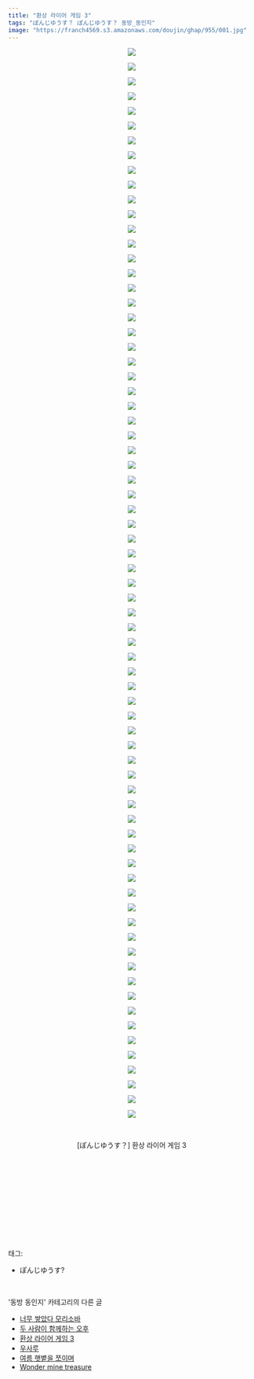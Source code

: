 ```yaml
---
title: "환상 라이어 게임 3"
tags: "ぽんじゆうす？ ぽんじゆうす？ 동방_동인지"
image: "https://franch4569.s3.amazonaws.com/doujin/ghap/955/001.jpg"
---
```

<div class="article">
<p style="text-align: center; clear: none; float: none;"><img src="{{ site.imgserver2 }}/ghap/955/001.jpg"/></p>
<p style="text-align: center; clear: none; float: none;"><img src="{{ site.imgserver2 }}/ghap/955/002.jpg"/></p>
<p style="text-align: center; clear: none; float: none;"><img src="{{ site.imgserver2 }}/ghap/955/003.jpg"/></p>
<p style="text-align: center; clear: none; float: none;"><img src="{{ site.imgserver2 }}/ghap/955/004.jpg"/></p>
<p style="text-align: center; clear: none; float: none;"><img src="{{ site.imgserver2 }}/ghap/955/005.jpg"/></p>
<p style="text-align: center; clear: none; float: none;"><img src="{{ site.imgserver2 }}/ghap/955/006.jpg"/></p>
<p style="text-align: center; clear: none; float: none;"><img src="{{ site.imgserver2 }}/ghap/955/007.jpg"/></p>
<p style="text-align: center; clear: none; float: none;"><img src="{{ site.imgserver2 }}/ghap/955/008.jpg"/></p>
<p style="text-align: center; clear: none; float: none;"><img src="{{ site.imgserver2 }}/ghap/955/009.jpg"/></p>
<p style="text-align: center; clear: none; float: none;"><img src="{{ site.imgserver2 }}/ghap/955/010.jpg"/></p>
<p style="text-align: center; clear: none; float: none;"><img src="{{ site.imgserver2 }}/ghap/955/011.jpg"/></p>
<p style="text-align: center; clear: none; float: none;"><img src="{{ site.imgserver2 }}/ghap/955/012.jpg"/></p>
<p style="text-align: center; clear: none; float: none;"><img src="{{ site.imgserver2 }}/ghap/955/013.jpg"/></p>
<p style="text-align: center; clear: none; float: none;"><img src="{{ site.imgserver2 }}/ghap/955/014.jpg"/></p>
<p style="text-align: center; clear: none; float: none;"><img src="{{ site.imgserver2 }}/ghap/955/015.jpg"/></p>
<p style="text-align: center; clear: none; float: none;"><img src="{{ site.imgserver2 }}/ghap/955/016.jpg"/></p>
<p style="text-align: center; clear: none; float: none;"><img src="{{ site.imgserver2 }}/ghap/955/017.jpg"/></p>
<p style="text-align: center; clear: none; float: none;"><img src="{{ site.imgserver2 }}/ghap/955/018.jpg"/></p>
<p style="text-align: center; clear: none; float: none;"><img src="{{ site.imgserver2 }}/ghap/955/019.jpg"/></p>
<p style="text-align: center; clear: none; float: none;"><img src="{{ site.imgserver2 }}/ghap/955/020.jpg"/></p>
<p style="text-align: center; clear: none; float: none;"><img src="{{ site.imgserver2 }}/ghap/955/021.jpg"/></p>
<p style="text-align: center; clear: none; float: none;"><img src="{{ site.imgserver2 }}/ghap/955/022.jpg"/></p>
<p style="text-align: center; clear: none; float: none;"><img src="{{ site.imgserver2 }}/ghap/955/023.jpg"/></p>
<p style="text-align: center; clear: none; float: none;"><img src="{{ site.imgserver2 }}/ghap/955/024.jpg"/></p>
<p style="text-align: center; clear: none; float: none;"><img src="{{ site.imgserver2 }}/ghap/955/025.jpg"/></p>
<p style="text-align: center; clear: none; float: none;"><img src="{{ site.imgserver2 }}/ghap/955/026.jpg"/></p>
<p style="text-align: center; clear: none; float: none;"><img src="{{ site.imgserver2 }}/ghap/955/027.jpg"/></p>
<p style="text-align: center; clear: none; float: none;"><img src="{{ site.imgserver2 }}/ghap/955/028.jpg"/></p>
<p style="text-align: center; clear: none; float: none;"><img src="{{ site.imgserver2 }}/ghap/955/029.jpg"/></p>
<p style="text-align: center; clear: none; float: none;"><img src="{{ site.imgserver2 }}/ghap/955/030.jpg"/></p>
<p style="text-align: center; clear: none; float: none;"><img src="{{ site.imgserver2 }}/ghap/955/031.jpg"/></p>
<p style="text-align: center; clear: none; float: none;"><img src="{{ site.imgserver2 }}/ghap/955/032.jpg"/></p>
<p style="text-align: center; clear: none; float: none;"><img src="{{ site.imgserver2 }}/ghap/955/033.jpg"/></p>
<p style="text-align: center; clear: none; float: none;"><img src="{{ site.imgserver2 }}/ghap/955/034.jpg"/></p>
<p style="text-align: center; clear: none; float: none;"><img src="{{ site.imgserver2 }}/ghap/955/035.jpg"/></p>
<p style="text-align: center; clear: none; float: none;"><img src="{{ site.imgserver2 }}/ghap/955/036.jpg"/></p>
<p style="text-align: center; clear: none; float: none;"><img src="{{ site.imgserver2 }}/ghap/955/037.jpg"/></p>
<p style="text-align: center; clear: none; float: none;"><img src="{{ site.imgserver2 }}/ghap/955/038.jpg"/></p>
<p style="text-align: center; clear: none; float: none;"><img src="{{ site.imgserver2 }}/ghap/955/039.jpg"/></p>
<p style="text-align: center; clear: none; float: none;"><img src="{{ site.imgserver2 }}/ghap/955/040.jpg"/></p>
<p style="text-align: center; clear: none; float: none;"><img src="{{ site.imgserver2 }}/ghap/955/041.jpg"/></p>
<p style="text-align: center; clear: none; float: none;"><img src="{{ site.imgserver2 }}/ghap/955/042.jpg"/></p>
<p style="text-align: center; clear: none; float: none;"><img src="{{ site.imgserver2 }}/ghap/955/043.jpg"/></p>
<p style="text-align: center; clear: none; float: none;"><img src="{{ site.imgserver2 }}/ghap/955/044.jpg"/></p>
<p style="text-align: center; clear: none; float: none;"><img src="{{ site.imgserver2 }}/ghap/955/045.jpg"/></p>
<p style="text-align: center; clear: none; float: none;"><img src="{{ site.imgserver2 }}/ghap/955/046.jpg"/></p>
<p style="text-align: center; clear: none; float: none;"><img src="{{ site.imgserver2 }}/ghap/955/047.jpg"/></p>
<p style="text-align: center; clear: none; float: none;"><img src="{{ site.imgserver2 }}/ghap/955/048.jpg"/></p>
<p style="text-align: center; clear: none; float: none;"><img src="{{ site.imgserver2 }}/ghap/955/049.jpg"/></p>
<p style="text-align: center; clear: none; float: none;"><img src="{{ site.imgserver2 }}/ghap/955/050.jpg"/></p>
<p style="text-align: center; clear: none; float: none;"><img src="{{ site.imgserver2 }}/ghap/955/051.jpg"/></p>
<p style="text-align: center; clear: none; float: none;"><img src="{{ site.imgserver2 }}/ghap/955/052.jpg"/></p>
<p style="text-align: center; clear: none; float: none;"><img src="{{ site.imgserver2 }}/ghap/955/053.jpg"/></p>
<p style="text-align: center; clear: none; float: none;"><img src="{{ site.imgserver2 }}/ghap/955/054.jpg"/></p>
<p style="text-align: center; clear: none; float: none;"><img src="{{ site.imgserver2 }}/ghap/955/055.jpg"/></p>
<p style="text-align: center; clear: none; float: none;"><img src="{{ site.imgserver2 }}/ghap/955/056.jpg"/></p>
<p style="text-align: center; clear: none; float: none;"><img src="{{ site.imgserver2 }}/ghap/955/057.jpg"/></p>
<p style="text-align: center; clear: none; float: none;"><img src="{{ site.imgserver2 }}/ghap/955/058.jpg"/></p>
<p style="text-align: center; clear: none; float: none;"><img src="{{ site.imgserver2 }}/ghap/955/059.jpg"/></p>
<p style="text-align: center; clear: none; float: none;"><img src="{{ site.imgserver2 }}/ghap/955/060.jpg"/></p>
<p style="text-align: center; clear: none; float: none;"><img src="{{ site.imgserver2 }}/ghap/955/061.jpg"/></p>
<p style="text-align: center; clear: none; float: none;"><img src="{{ site.imgserver2 }}/ghap/955/062.jpg"/></p>
<p style="text-align: center; clear: none; float: none;"><img src="{{ site.imgserver2 }}/ghap/955/063.jpg"/></p>
<p style="text-align: center; clear: none; float: none;"><img src="{{ site.imgserver2 }}/ghap/955/064.jpg"/></p>
<p style="text-align: center; clear: none; float: none;"><img src="{{ site.imgserver2 }}/ghap/955/065.jpg"/></p>
<p style="text-align: center; clear: none; float: none;"><img src="{{ site.imgserver2 }}/ghap/955/066.jpg"/></p>
<p style="text-align: center; clear: none; float: none;"><img src="{{ site.imgserver2 }}/ghap/955/067.jpg"/></p>
<p style="text-align: center; clear: none; float: none;"><img src="{{ site.imgserver2 }}/ghap/955/068.jpg"/></p>
<p style="text-align: center; clear: none; float: none;"><img src="{{ site.imgserver2 }}/ghap/955/069.jpg"/></p>
<p style="text-align: center; clear: none; float: none;"><img src="{{ site.imgserver2 }}/ghap/955/070.jpg"/></p>
<p style="text-align: center; clear: none; float: none;"><img src="{{ site.imgserver2 }}/ghap/955/071.jpg"/></p>
<p style="text-align: center; clear: none; float: none;"><img src="{{ site.imgserver2 }}/ghap/955/072.jpg"/></p>
<p style="text-align: center; clear: none; float: none;"><img src="{{ site.imgserver2 }}/ghap/955/073.jpg"/></p>
<p style="text-align: center; clear: none; float: none;"><br/></p>
<p style="text-align: center; clear: none; float: none;">[ぽんじゆうす？] 환상 라이어 게임 3</p>
<p style="text-align: center; clear: none; float: none;"><br/></p>
<p style="text-align: center; clear: none; float: none;"><br/></p>
<p style="text-align: center; clear: none; float: none;"><br/></p>
<p style="text-align: center; clear: none; float: none;"><br/></p>
<p><br/></p>
</div><br/>
<div class="tagTrail">
<p>태그: </p>
<ul>
<li>ぽんじゆうす?</li>
</ul>
</div><br/>
<div class="another">
<p>'동방 동인지' 카테고리의 다른 글</p>
<ul>
<li><a href="/ghap_957">너무 쌓았다 모리소바</a></li>
<li><a href="/ghap_956">두 사람이 함께하는 오후</a></li>
<li><a href="/ghap_955">환상 라이어 게임 3</a></li>
<li><a href="/ghap_954">우사루</a></li>
<li><a href="/ghap_953">여름 햇볕을 쪼이며</a></li>
<li><a href="/ghap_951">Wonder mine treasure</a></li>
</ul>
</div><br/>
<div class="cb_module cb_fluid">
<div class="cb_wrt cb_profile">
</div><!-- commentList close -->
</div><br/>
